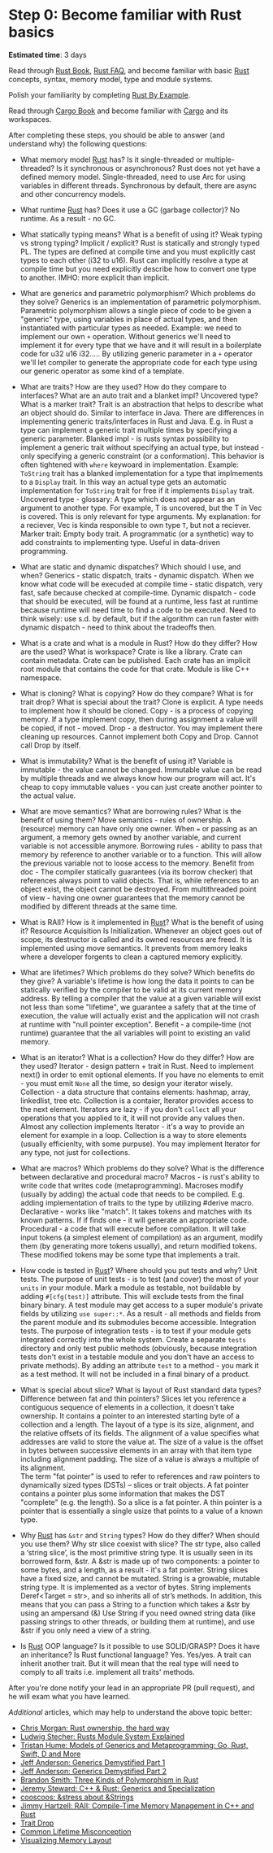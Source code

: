 Step 0: Become familiar with Rust basics
========================================

__Estimated time__: 3 days

Read through [Rust Book], [Rust FAQ], and become familiar with basic [Rust] concepts, syntax, memory model, type and module systems.

Polish your familiarity by completing [Rust By Example].

Read through [Cargo Book] and become familiar with [Cargo] and its workspaces.

After completing these steps, you should be able to answer (and understand why) the following questions:
- What memory model [Rust] has? Is it single-threaded or multiple-threaded? Is it synchronous or asynchronous?
Rust does not yet have a defined memory model. Single-threaded, need to use Arc for using variables in different threads. Synchronous by default, there are async and other concurrency models. 
- What runtime [Rust] has? Does it use a GC (garbage collector)?
No runtime. As a result - no GC.

- What statically typing means? What is a benefit of using it? Weak typing vs strong typing? Implicit / explicit?
Rust is statically and strongly typed PL. The types are defined at compile time and you must explicitly cast types to each other (i32 to u16). Rust can implicitly resolve a type at compile time but you need explicitly describe how to convert one type to another. IMHO: more explicit than implicit. 

- What are generics and parametric polymorphism? Which problems do they solve?
Generics is an implementation of parametric polymorphism. Parametric polymorphism allows a single piece of code to be given a "generic" type, using variables in place of actual types, and then instantiated with particular types as needed. Example: we need to implement our own `+` operation. Without generics we'll need to implement it for every type that we have and it will result in a boilerplate code for u32 u16 i32..... By utilizing generic parameter in a `+` operator we'll let compiler to generate the appropriate code for each type using our generic operator as some kind of a template. 

- What are traits? How are they used? How do they compare to interfaces? What are an auto trait and a blanket impl? Uncovered type? What is a marker trait?
Trait is an abstraction that helps to describe what an object should do. Similar to interface in Java. There are differences in implementing generic traits/interfaces in Rust and Java. E.g. in Rust a type can implement a generic trait multiple times by specifying a generic parameter.
Blanked impl - is rusts syntax possibility to implement a generic trait without specifying an actual type, but instead - only specifying a generic constraint (or a conformation). This behavior is often tightened with    `where` keywoard in implementation. Example: `ToString` trait has a blanked implementation for a type that implmements to a `Display` trait. In this way an actual type gets an automatic implementation for `ToString` trait for free if it implements `Display` trait.
Uncovered type - glossary: A type which does not appear as an argument to another type. For example, T is uncovered, but the T in Vec<T> is covered. This is only relevant for type arguments.
My explanation: for a reciever, Vec<T> is kinda responsible to own type `T`, but not a reciever. 
Marker trait: Empty body trait. A programmatic (or a synthetic) way to add constraints to implementing type. Useful in data-driven programming.

- What are static and dynamic dispatches? Which should I use, and when?
Generics - static dispatch, traits - dynamic dispatch. When we know what code will be execuded at compile time - static dispatch, very fast, safe because checked at compile-time. Dynamic dispatch - code that should be executed, will be found at a runtime, less fast at runtime because runtime will need time to find a code to be executed. Need to think wisely: use s.d. by default, but if the algorithm can run faster with dynamic dispatch - need to think about the tradeoffs then.
- What is a crate and what is a module in Rust? How do they differ? How are the used? What is workspace?
Crate is like a library. Crate can contain metadata. Crate can be published. Each crate has an implicit root module that contains the code for that crate. Module is like C++ namespace. 
- What is cloning? What is copying? How do they compare? What is for trait drop? What is special about the trait?
Clone is explicit. A type needs to implement how it should be cloned. Copy - is a process of copying memory. If a type implement copy, then during assignment a value will be copied, if not - moved. 
Drop - a destructor. You may implement there cleaning up resources. Cannot implement both Copy and Drop. Cannot call Drop by itself.

- What is immutability? What is the benefit of using it?
Variable is immutable - the value cannot be changed. Immutable value can be read by multiple threads and we always know how our program will act. It's cheap to copy immutable values - you can just create another pointer to the actual value.

- What are move semantics? What are borrowing rules? What is the benefit of using them?
Move semantics - rules of ownership. A (resource) memory can have only one owner. When `=` or passing as an argument, a memory gets owned by another variable, and current variable is not accessible anymore. 
Borrowing rules - ability to pass that memory by reference to another variable or to a function. This will allow the previous variable not to loose access to the memory.
Benefit from doc - The compiler statically guarantees (via its borrow checker) that references always point to valid objects. That is, while references to an object exist, the object cannot be destroyed.
From multithreaded point of view - having one owner guarantees that the memory cannot be modified by different threads at the same time.
- What is RAII? How is it implemented in [Rust]? What is the benefit of using it?
Resource Acquisition Is Initialization. Whenever an object goes out of scope, its destructor is called and its owned resources are freed. It is implemented using move semantics. It prevents from memory leaks where a developer forgents to clean a captured memory explicitly. 

- What are lifetimes? Which problems do they solve? Which benefits do they give? 
 A variable's lifetime is how long the data it points to can be statically verified by the compiler to be valid at its current memory address.
 By telling a compiler that the value at a given variable will exist not less than some "lifetime", we guarantee a safety that at the time of execution, the value will actually exist and the application will not crash at runtime with "null pointer exception".
 Benefit - a compile-time (not runtime) guarantee that the all variables will point to existing an valid memory.

- What is an iterator? What is a collection? How do they differ? How are they used?
Iterator - design pattern + trait in Rust. Need to implement next() in order to emit optional elements. If you have no elements to emit - you must emit `None` all the time, so design your iterator wisely. Collection - a data structure that contains elements: hashmap, array, linkedlist, tree etc. Collection is a contaier, Iterator provides access to the next element. Iterators are lazy - if you don't `collect` all your operations that you applied to it, it will not provide any values then. Almost any collection implements Iterator - it's a way to provide an element for example in a loop. Collection is a way to store elements (usually efficienlty, with some purpuse). You may implement Iterator for any type, not just for collections.
- What are macros? Which problems do they solve? What is the difference between declarative and procedural macro?
Macros - is rust's ability to write code that writes code (metaprogramming). Macroses modify (usually by adding) the actual code that needs to be compiled. E.g. adding implementation of traits to the type by utilizing #derive macro.
Declarative - works like "match". It takes tokens and matches with its known patterns. If if finds one - it will generate an appropriate code.
Procedural - a code that will execute before compilation. It will take input tokens (a simplest element of compilation) as an argument, modify them (by generating more tokens usually), and return modified tokens. These modified tokens may be some type that implements a trait.
- How code is tested in [Rust]? Where should you put tests and why?
Unit tests. The purpose of unit tests - is to test (and cover) the most of your `units` in your module. 
Mark a module as testable, not buildable by adding `#[cfg(test)]` attribute. This will exclude tests from the final binary binary.
A test module may get access to a super module's private fields by utilizing `use super::*`. As a result - all methods and fields from the parent module and its submodules become accessible.
Integration tests. The purpose of integration tests - is to test if your module gets integrated correctly into the whole system.
Create a separate `tests` directory and only test public methods (obviously, because integration tests don't exist in a testable module and you don't have an access to private methods).
By adding an attribute `test` to a method - you mark it as a test method. It will not be included in a final binary of a product. 
- What is special about slice? What is layout of Rust standard data types? Difference between fat and thin pointers?
Slices let you reference a contiguous sequence of elements in a collection, it doesn't take ownership. It contains a pointer to an interested starting byte of a collection and a length. 
The layout of a type is its size, alignment, and the relative offsets of its fields. The alignment of a value specifies what addresses are valid to store the value at. The size of a value is the offset in bytes between successive elements in an array with that item type including alignment padding. The size of a value is always a multiple of its alignment.  
The term "fat pointer" is used to refer to references and raw pointers to dynamically sized types (DSTs) – slices or trait objects. A fat pointer contains a pointer plus some information that makes the DST "complete" (e.g. the length). So a slice is a fat pointer.
A thin pointer is a pointer that is essentially a single usize that points to a value of a known type.
- Why [Rust] has `&str` and `String` types? How do they differ? When should you use them? Why str slice coexist with slice?
The str type, also called a ‘string slice’, is the most primitive string type. It is usually seen in its borrowed form, &str. A &str is made up of two components: a pointer to some bytes, and a length, as a result - it's a fat pointer. String slices have a fixed size, and cannot be mutated. 
String is a growable, mutable string type. It is implemented as a vector of bytes.
String implements Deref<Target = str>, and so inherits all of str’s methods. In addition, this means that you can pass a String to a function which takes a &str by using an ampersand (&)
Use String if you need owned string data (like passing strings to other threads, or building them at runtime), and use &str if you only need a view of a string.
- Is [Rust] OOP language? Is it possible to use SOLID/GRASP? Does it have an inheritance? Is Rust functional language?
Yes. Yes/yes. A trait can inherit another trait. But it will mean that the real type will need to   comply to all traits i.e. implement all traits' methods.

After you're done notify your lead in an appropriate PR (pull request), and he will exam what you have learned.

_Additional_ articles, which may help to understand the above topic better:
- [Chris Morgan: Rust ownership, the hard way][1]
- [Ludwig Stecher: Rusts Module System Explained][2]
- [Tristan Hume: Models of Generics and Metaprogramming: Go, Rust, Swift, D and More][3]
- [Jeff Anderson: Generics Demystified Part 1][4]
- [Jeff Anderson: Generics Demystified Part 2][5]
- [Brandon Smith: Three Kinds of Polymorphism in Rust][6]
- [Jeremy Steward: C++ & Rust: Generics and Specialization][7]
- [cooscoos: &stress about &Strings][8]
- [Jimmy Hartzell: RAII: Compile-Time Memory Management in C++ and Rust][9]
- [Trait Drop][10]
- [Common Lifetime Misconception][11]
- [Visualizing Memory Layout][12]

[Cargo]: https://github.com/rust-lang/cargo
[Cargo Book]: https://doc.rust-lang.org/cargo
[Rust]: https://www.rust-lang.org
[Rust Book]: https://doc.rust-lang.org/book
[Rust By Example]: https://doc.rust-lang.org/rust-by-example
[Rust FAQ]: https://prev.rust-lang.org/faq.html

[1]: https://chrismorgan.info/blog/rust-ownership-the-hard-way
[2]: https://aloso.github.io/2021/03/28/module-system.html
[3]: https://thume.ca/2019/07/14/a-tour-of-metaprogramming-models-for-generics
[4]: https://web.archive.org/web/20220525213911/http://jeffa.io/rust_guide_generics_demystified_part_1
[5]: https://web.archive.org/web/20220328114028/https://jeffa.io/rust_guide_generics_demystified_part_2
[6]: https://www.brandons.me/blog/polymorphism-in-rust
[7]: https://www.tangramvision.com/blog/c-rust-generics-and-specialization#substitution-ordering--failures
[8]: https://cooscoos.github.io/blog/stress-about-strings
[9]: https://www.thecodedmessage.com/posts/raii
[10]: https://vojtechkral.github.io/blag/rust-drop-order/
[11]: https://github.com/pretzelhammer/rust-blog/blob/master/posts/common-rust-lifetime-misconceptions.md
[12]: https://www.youtube.com/watch?v=rDoqT-a6UFg
